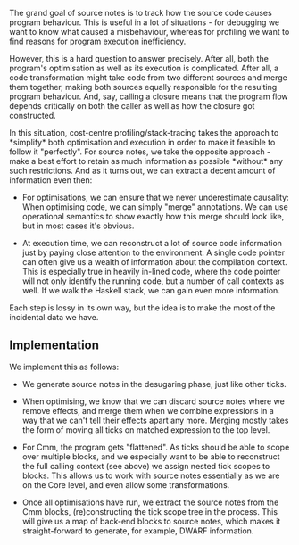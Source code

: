 
The grand goal of source notes is to track how the source code causes program behaviour. This is useful in a lot of situations - for debugging we want to know what caused a misbehaviour, whereas for profiling we want to find reasons for program execution inefficiency.


However, this is a hard question to answer precisely. After all, both the program's optimisation as well as its execution is complicated. After all, a code transformation might take code from two different sources and merge them together, making both sources equally responsible for the resulting program behaviour. And, say, calling a closure means that the program flow depends critically on both the caller as well as how the closure got constructed.


In this situation, cost-centre profiling/stack-tracing takes the approach to \*simplify\* both optimisation and execution in order to make it feasible to follow it "perfectly". For source notes, we take the opposite approach - make a best effort to retain as much information as possible \*without\* any such restrictions. And as it turns out, we can extract a decent amount of information even then:

- For optimisations, we can ensure that we never underestimate causality: When optimising code, we can simply "merge" annotations. We can use operational semantics to show exactly how this merge should look like, but in most cases it's obvious.

- At execution time, we can reconstruct a lot of source code information just by paying close attention to the environment: A single code pointer can often give us a wealth of information about the compilation context. This is especially true in heavily in-lined code, where the code pointer will not only identify the running code, but a number of call contexts as well. If we walk the Haskell stack, we can gain even more information.


Each step is lossy in its own way, but the idea is to make the most of the incidental data we have.

## Implementation


We implement this as follows:

- We generate source notes in the desugaring phase, just like other ticks.

- When optimising, we know that we can discard source notes where we remove effects, and merge them when we combine expressions in a way that we can't tell their effects apart any more. Merging mostly takes the form of moving all ticks on matched expression to the top level.

- For Cmm, the program gets "flattened". As ticks should be able to scope over multiple blocks, and we especially want to be able to reconstruct the full calling context (see above) we assign nested tick scopes to blocks. This allows us to work with source notes essentially as we are on the Core level, and even allow some transformations.

- Once all optimisations have run, we extract the source notes from the Cmm blocks, (re)constructing the tick scope tree in the process. This will give us a map of back-end blocks to source notes, which makes it straight-forward to generate, for example, DWARF information.
